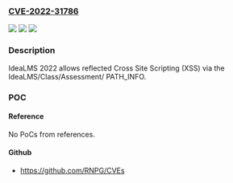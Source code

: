 ### [CVE-2022-31786](https://cve.mitre.org/cgi-bin/cvename.cgi?name=CVE-2022-31786)
![](https://img.shields.io/static/v1?label=Product&message=n%2Fa&color=blue)
![](https://img.shields.io/static/v1?label=Version&message=n%2Fa&color=blue)
![](https://img.shields.io/static/v1?label=Vulnerability&message=n%2Fa&color=brighgreen)

### Description

IdeaLMS 2022 allows reflected Cross Site Scripting (XSS) via the IdeaLMS/Class/Assessment/ PATH_INFO.

### POC

#### Reference
No PoCs from references.

#### Github
- https://github.com/RNPG/CVEs

